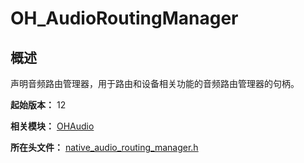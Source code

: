 # OH_AudioRoutingManager

## 概述

声明音频路由管理器，用于路由和设备相关功能的音频路由管理器的句柄。

**起始版本：** 12

**相关模块：** [OHAudio](capi-ohaudio.md)

**所在头文件：** [native_audio_routing_manager.h](capi-native-audio-routing-manager-h.md)

